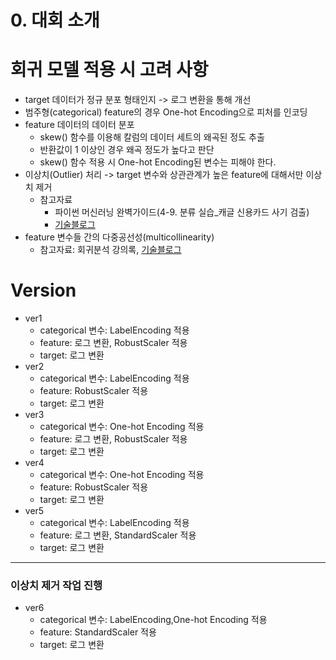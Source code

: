# **0. 대회 소개**

# **회귀 모델 적용 시 고려 사항**
- target 데이터가 정규 분포 형태인지 -> 로그 변환을 통해 개선
- 범주형(categorical) feature의 경우 One-hot Encoding으로 피처를 인코딩
- feature 데이터의 데이터 분포
  - skew() 함수를 이용해 칼럼의 데이터 세트의 왜곡된 정도 추출
  - 반환값이 1 이상인 경우 왜곡 정도가 높다고 판단
  - skew() 함수 적용 시 One-hot Encoding된 변수는 피해야 한다.
- 이상치(Outlier) 처리 -> target 변수와 상관관계가 높은 feature에 대해서만 이상치 제거
  - 참고자료
    - 파이썬 머신러닝 완벽가이드(4-9. 분류 실습_캐글 신용카드 사기 검출)
    - [기술블로그](https://hungryap.tistory.com/69)
- feature 변수들 간의 다중공선성(multicollinearity)
  - 참고자료: 회귀분석 강의록, [기술블로그](https://ysyblog.tistory.com/171)
  

# **Version**
- ver1
  - categorical 변수: LabelEncoding 적용
  - feature: 로그 변환, RobustScaler 적용
  - target: 로그 변환
- ver2
  - categorical 변수: LabelEncoding 적용
  - feature: RobustScaler 적용
  - target: 로그 변환
- ver3
  - categorical 변수: One-hot Encoding 적용
  - feature: 로그 변환, RobustScaler 적용
  - target: 로그 변환
- ver4
  - categorical 변수: One-hot Encoding 적용
  - feature: RobustScaler 적용
  - target: 로그 변환
- ver5
  - categorical 변수: LabelEncoding 적용
  - feature: 로그 변환, StandardScaler 적용
  - target: 로그 변환

---
### **이상치 제거 작업 진행**

- ver6
  - categorical 변수: LabelEncoding,One-hot Encoding 적용
  - feature: StandardScaler 적용
  - target: 로그 변환
